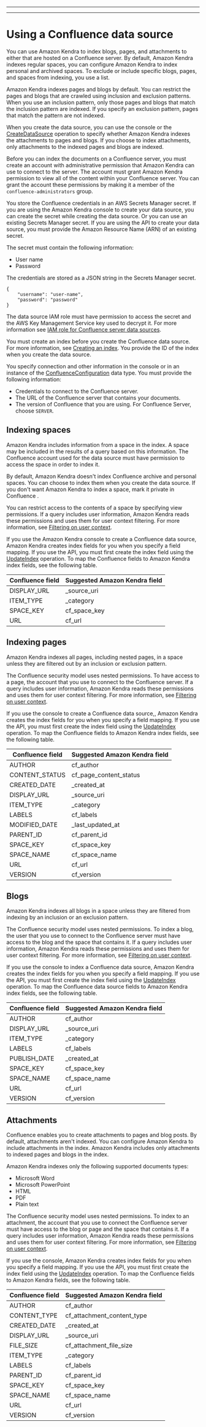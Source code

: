 --------

--------

# Using a Confluence data source<a name="data-source-confluence"></a>

You can use Amazon Kendra to index blogs, pages, and attachments to either that are hosted on a Confluence server\. By default, Amazon Kendra indexes regular spaces, you can configure Amazon Kendra to index personal and archived spaces\. To exclude or include specific blogs, pages, and spaces from indexing, you use a list\. 

Amazon Kendra indexes pages and blogs by default\. You can restrict the pages and blogs that are crawled using inclusion and exclusion patterns\. When you use an inclusion pattern, only those pages and blogs that match the inclusion pattern are indexed\. If you specify an exclusion pattern, pages that match the pattern are not indexed\.

When you create the data source, you can use the console or the [CreateDataSource](API_CreateDataSource.md) operation to specify whether Amazon Kendra indexes the attachments to pages and blogs\. If you choose to index attachments, only attachments to the indexed pages and blogs are indexed\.

Before you can index the documents on a Confluence server, you must create an account with administrative permission that Amazon Kendra can use to connect to the server\. The account must grant Amazon Kendra permission to view all of the content within your Confluence server\. You can grant the account these permissions by making it a member of the `confluence-administrators` group\. 

You store the Confluence credentials in an AWS Secrets Manager secret\. If you are using the Amazon Kendra console to create your data source, you can create the secret while creating the data source\. Or you can use an existing Secrets Manager secret\. If you are using the API to create your data source, you must provide the Amazon Resource Name \(ARN\) of an existing secret\.

The secret must contain the following information:
+ User name
+ Password

The credentials are stored as a JSON string in the Secrets Manager secret\.

```
{
    "username": "user-name",
    "password": "password"
}
```

The data source IAM role must have permission to access the secret and the AWS Key Management Service key used to decrypt it\. For more information see [IAM role for Confluence server data sources](iam-roles.md#iam-roles-ds-cnf)\.

You must create an index before you create the Confluence data source\. For more information, see [Creating an index](create-index.md)\. You provide the ID of the index when you create the data source\.

You specify connection and other information in the console or in an instance of the [ConfluenceConfiguration](API_ConfluenceConfiguration.md) data type\. You must provide the following information: 
+ Credentials to connect to the Confluence server\.
+ The URL of the Confluence server that contains your documents\.
+ The version of Confluence that you are using\. For Confluence Server, choose `SERVER`\.

## Indexing spaces<a name="confluence-spaces"></a>

Amazon Kendra includes information from a space in the index\. A space may be included in the results of a query based on this information\. The Confluence account used for the data source must have permission to access the space in order to index it\.

By default, Amazon Kendra doesn't index Confluence archive and personal spaces\. You can choose to index them when you create the data source\. If you don't want Amazon Kendra to index a space, mark it private in Confluence \.

You can restrict access to the contents of a space by specifying view permissions\. If a query includes user information, Amazon Kendra reads these permissions and uses them for user context filtering\. For more information, see [Filtering on user context](user-context-filter.md)\.

If you use the Amazon Kendra console to create a Confluence data source, Amazon Kendra creates index fields for you when you specify a field mapping\. If you use the API, you must first create the index field using the [UpdateIndex](API_UpdateIndex.md) operation\. To map the Confluence fields to Amazon Kendra index fields, see the following table\.


| Confluence field | Suggested Amazon Kendra field | 
| --- | --- | 
| DISPLAY\_URL | \_source\_uri | 
| ITEM\_TYPE | \_category | 
| SPACE\_KEY | cf\_space\_key | 
| URL | cf\_url | 

## Indexing pages<a name="confluence-page"></a>

Amazon Kendra indexes all pages, including nested pages, in a space unless they are filtered out by an inclusion or exclusion pattern\.

The Confluence security model uses nested permissions\. To have access to a page, the account that you use to connect to the Confluence server\. If a query includes user information, Amazon Kendra reads these permissions and uses them for user context filtering\. For more information, see [Filtering on user context](user-context-filter.md)\.

If you use the console to create a Confluence data source,, Amazon Kendra creates the index fields for you when you specify a field mapping\. If you use the API, you must first create the index field using the [UpdateIndex](API_UpdateIndex.md) operation\. To map the Confluence fields to Amazon Kendra index fields, see the following table\. 


| Confluence field | Suggested Amazon Kendra field | 
| --- | --- | 
| AUTHOR | cf\_author | 
| CONTENT\_STATUS | cf\_page\_content\_status | 
| CREATED\_DATE | \_created\_at | 
| DISPLAY\_URL | \_source\_uri | 
| ITEM\_TYPE | \_category | 
| LABELS | cf\_labels | 
| MODIFIED\_DATE | \_last\_updated\_at | 
| PARENT\_ID | cf\_parent\_id | 
| SPACE\_KEY | cf\_space\_key | 
| SPACE\_NAME | cf\_space\_name | 
| URL | cf\_url | 
| VERSION | cf\_version | 

## Blogs<a name="confluence-blogs"></a>

Amazon Kendra indexes all blogs in a space unless they are filtered from indexing by an inclusion or an exclusion pattern\. 

The Confluence security model uses nested permissions\. To index a blog, the user that you use to connect to the Confluence server must have access to the blog and the space that contains it\. If a query includes user information, Amazon Kendra reads these permissions and uses them for user context filtering\. For more information, see [Filtering on user context](user-context-filter.md)\.

If you use the console to index a Confluence data source, Amazon Kendra creates the index fields for you when you specify a field mapping\. If you use the API, you must first create the index field using the [UpdateIndex](API_UpdateIndex.md) operation\. To map the Confluence data source fields to Amazon Kendra index fields, see the following table\. 


| Confluence field | Suggested Amazon Kendra field | 
| --- | --- | 
| AUTHOR | cf\_author | 
| DISPLAY\_URL | \_source\_uri | 
| ITEM\_TYPE | \_category | 
| LABELS | cf\_labels | 
| PUBLISH\_DATE | \_created\_at | 
| SPACE\_KEY | cf\_space\_key | 
| SPACE\_NAME | cf\_space\_name | 
| URL | cf\_url | 
| VERSION | cf\_version | 

## Attachments<a name="confluence-attachments"></a>

Confluence enables you to create attachments to pages and blog posts\. By default, attachments aren't indexed\. You can configure Amazon Kendra to include attachments in the index\. Amazon Kendra includes only attachments to indexed pages and blogs in the index\.

Amazon Kendra indexes only the following supported documents types:
+ Microsoft Word
+ Microsoft PowerPoint
+ HTML
+ PDF
+ Plain text

The Confluence security model uses nested permissions\. To index to an attachment, the account that you use to connect the Confluence server must have access to the blog or page and the space that contains it\. If a query includes user information, Amazon Kendra reads these permissions and uses them for user context filtering\. For more information, see [Filtering on user context](user-context-filter.md)\.

If you use the console, Amazon Kendra creates index fields for you when you specify a field mapping\. If you use the API, you must first create the index field using the [UpdateIndex](API_UpdateIndex.md) operation\. To map the Confluence fields to Amazon Kendra fields, see the following table\. 


| Confluence field | Suggested Amazon Kendra field | 
| --- | --- | 
| AUTHOR | cf\_author | 
| CONTENT\_TYPE | cf\_attachment\_content\_type | 
| CREATED\_DATE | \_created\_at | 
| DISPLAY\_URL | \_source\_uri | 
| FILE\_SIZE | cf\_attachment\_file\_size | 
| ITEM\_TYPE | \_category | 
| LABELS | cf\_labels | 
| PARENT\_ID | cf\_parent\_id | 
| SPACE\_KEY | cf\_space\_key | 
| SPACE\_NAME | cf\_space\_name | 
| URL | cf\_url | 
| VERSION | cf\_version | 